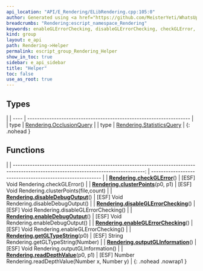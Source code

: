 ```yaml
---
api_location: "API/E_Rendering/ELibRendering.cpp:105:0"
author: Generated using <a href="https://github.com/MeisterYeti/WhatsUpDoc">WhatsUpDoc</a>
breadcrumbs: "Rendering:escript_namespace_Rendering"
keywords: enableGLErrorChecking, disableGLErrorChecking, checkGLError, getGLTypeString, outputGLInformation, readDepthValue, enableDebugOutput, disableDebugOutput, clusterPoints
kind: group
layout: e_api
path: Rendering->Helper
permalink: escript_group_Rendering_Helper
show_in_toc: true
sidebar: e_api_sidebar
title: "Helper"
toc: false
use_as_root: true
---
```


## Types

|
| ---- | ------------------------------------------------------------------- | 
| type | [Rendering.OcclusionQuery](escript_type_Rendering_OcclusionQuery)   | 
| type | [Rendering.StatisticsQuery](escript_type_Rendering_StatisticsQuery) | 
{: .nohead }

## Functions

|
| ------------------------------------------------------------------------------------------------------------------------------------: | --------------------------------------------------------- | 
| **[Rendering.checkGLError](namespaceRendering#group%5F%5Fhelper_1gae24addf57dfb7555a884a5872820af1b)**()                              | [ESF] Void Rendering.checkGLError()                       | 
| **[Rendering.clusterPoints](classRendering_1_1StreamerXYZ#classRendering_1_1StreamerXYZ_1add33ceae311245e6781f4030a0d057c6)**(p0, p1) | [ESF] Void Rendering.clusterPoints(file,count)            | 
| **[Rendering.disableDebugOutput](namespaceRendering#group%5F%5Fhelper_1gabaed9d4620892c9810fea35f95d513c9)**()                        | [ESF] Void Rendering.disableDebugOutput()                 | 
| **[Rendering.disableGLErrorChecking](namespaceRendering#group%5F%5Fhelper_1ga1ddd8dd1c3044f1008eccd26cc75deda)**()                    | [ESF] Void Rendering.disableGLErrorChecking()             | 
| **[Rendering.enableDebugOutput](namespaceRendering#group%5F%5Fhelper_1ga5b041a52d40350109dd0b8b78a0b4a50)**()                         | [ESF] Void Rendering.enableDebugOutput()                  | 
| **[Rendering.enableGLErrorChecking](namespaceRendering#group%5F%5Fhelper_1gad50bf79ce5f7446d1999f685e8fbd2f9)**()                     | [ESF] Void Rendering.enableGLErrorChecking()              | 
| **[Rendering.getGLTypeString](namespaceRendering#group%5F%5Fhelper_1ga09c07bc78be39bf190320e943217d21e)**(p0)                         | [ESF] String Rendering.getGLTypeString(Number)            | 
| **[Rendering.outputGLInformation](namespaceRendering#group%5F%5Fhelper_1ga5a363b4eba863b9b687ac4aad2a2f22a)**()                       | [ESF] Void Rendering.outputGLInformation()                | 
| **[Rendering.readDepthValue](namespaceRendering#group%5F%5Fhelper_1gaadf934792d9fa890a45d168c9da9916b)**(p0, p1)                      | [ESF] Number Rendering.readDepthValue(Number x, Number y) | 
{: .nohead .nowrap1 }

